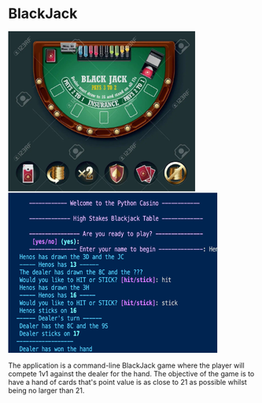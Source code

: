 # BlackJack

<p>
  <img src="assets/table.webp" width="380" alt="accessibility text">
  <img src="assets/screenshot.png" width="425" height = "326" alt="accessibility text">
</p>
The application is a command-line BlackJack game where the player will compete 1v1 against the dealer for the hand.
The objective of the game is to have a hand of cards that's point value is as close to 21 as possible whilst being
no larger than 21.
